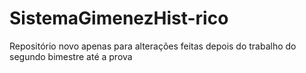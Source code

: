 # SistemaGimenezHist-rico
Repositório novo apenas para alterações feitas depois do trabalho do segundo bimestre até a prova

